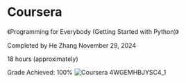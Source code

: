 # Coursera

《Programming for Everybody (Getting Started with Python)》

Completed by He Zhang
November 29, 2024

18 hours (approximately)

Grade Achieved: 100%
![Coursera 4WGEMHBJYSC4_1](https://github.com/user-attachments/assets/2adaa4b1-5b0e-4eb2-b452-15ddf3e2b232)
